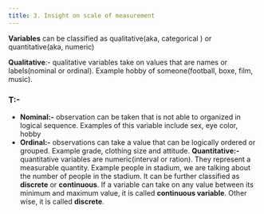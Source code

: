 ```yaml
---
title: 3. Insight on scale of measurement
---
```

**Variables** can be classified as qualitative(aka, categorical ) or quantitative(aka, numeric)

**Qualitative**:- qualitative variables take on values that are names or labels(nominal or ordinal). Example hobby of someone(football, boxe, film, music).
### T:- 
- **Nominal:-** observation can be taken that is not able to organized in logical sequence. Examples of this variable include sex, eye color, hobby
- **Ordinal:-** observations can take a value that can be logically ordered or grouped. Example grade, clothing size and attitude.
**Quantitative:-** quantitative variables are numeric(interval or ration). They represent a measurable quantity. Example people in stadium, we are talking about the number of people in the stadium. 
It can be further classified as **discrete** or **continuous**. 
If a variable can take on any value between its minimum and maximum value, it is called **continuous variable**. 
Other wise, it is called **discrete**. 

